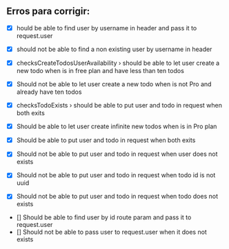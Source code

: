## Erros para corrigir:
 - [x] hould be able to find user by username in header and pass it to request.user
 - [x] should not be able to find a non existing user by username in header
 - [x] checksCreateTodosUserAvailability › should be able to let user create a new todo when is in free plan and have less than ten todos
 - [x] Should not be able to let user create a new todo when is not Pro and already have ten todos
 
 - [x] checksTodoExists › should be able to put user and todo in request when both exits
 - [x] Should be able to let user create infinite new todos when is in Pro plan
 - [x] Should be able to put user and todo in request when both exits
 - [x] Should not be able to put user and todo in request when user does not exists
 - [x] Should not be able to put user and todo in request when todo id is not uuid
 - [x] Should not be able to put user and todo in request when todo does not exists
 - [] Should be able to find user by id route param and pass it to request.user
 - [] Should not be able to pass user to request.user when it does not exists